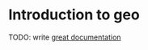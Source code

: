 # Introduction to geo

TODO: write [great documentation](http://jacobian.org/writing/what-to-write/)
